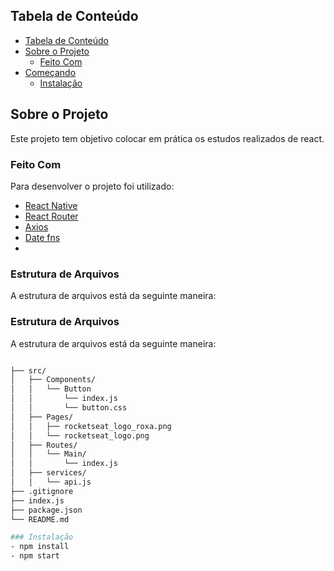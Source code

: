 ## Tabela de Conteúdo

- [Tabela de Conteúdo](#tabela-de-conte%C3%BAdo)
- [Sobre o Projeto](#sobre-o-projeto)
  - [Feito Com](#feito-com)
- [Começando](#come%C3%A7ando)
  - [Instalação](#instala%C3%A7%C3%A3o)

## Sobre o Projeto

Este projeto tem objetivo colocar em prática os estudos realizados de react.

### Feito Com

Para desenvolver o projeto foi utilizado: 

- [React Native](https://pt-br.reactjs.org/) 
- [React Router](https://reactrouter.com/) 
- [Axios](https://github.com/axios/axios) 
- [Date fns](https://date-fns.org/)
- 
### Estrutura de Arquivos

A estrutura de arquivos está da seguinte maneira:

### Estrutura de Arquivos

A estrutura de arquivos está da seguinte maneira:

```bash

├── src/
│   ├── Components/
│   │   └── Button
│   │       └── index.js
│   │       └── button.css
│   ├── Pages/
│   │   ├── rocketseat_logo_roxa.png
│   │   └── rocketseat_logo.png
│   ├── Routes/
│   │   └── Main/
│   │       └── index.js
│   ├── services/
│   │   └── api.js
├── .gitignore
├── index.js
├── package.json
└── README.md

### Instalação
- npm install
- npm start

